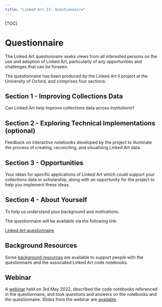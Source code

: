 ```yaml
---
title: "Linked Art II: Questionnaire"
---
```


[TOC]

# Questionnaire

The Linked Art questionnaire seeks views from all interested persons on the use and adoption of Linked Art, particularly of any opportunities and challenges that can be forseen. 

The questionnaire has been produced by the Linked Art II project at the University of Oxford, and comprises four sections:

## Section 1 - Improving Collections Data
Can Linked Art help improve collections data across institutions?

## Section 2 - Exploring Technical Implementations (optional)
Feedback on interactive notebooks developed by the project to illuminate the process of creating, reconciling, and visualising Linked Art data.

## Section 3 - Opportunities
Your ideas for specific applications of Linked Art which could support your collections data or scholarship, along with an opportunity for the project to help you implement these ideas.

## Section 4 - About Yourself
To help us understand your background and motivations.

The questionnaire will be available via the following link:

[Linked Art questionnaire](https://oxford.onlinesurveys.ac.uk/linked-art-ii)

## Background Resources

Some [background resources](./resources/) are available to support people with the questionnaire and the associated Linked Art code notebooks.

## Webinar

A [webinar](../webinar) held on 3rd May 2022, described the code notebooks referenced in the questionnaire, and took questions and answers on the notebooks and the questionnaire. Slides from the webinar are [available](../webinar/).


